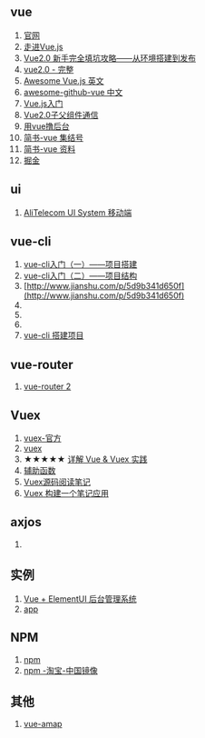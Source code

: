 
## vue
1. [官网](https://cn.vuejs.org/v2/guide/)
1. [走进Vue.js](http://www.jianshu.com/p/78c9e5342990)
1. [Vue2.0 新手完全填坑攻略——从环境搭建到发布](http://www.jianshu.com/p/5ba253651c3b)
1. [vue2.0 - 完整](http://leenty.com/2016/10/21/vue2-1/)
1. [Awesome Vue.js 英文](https://github.com/vuejs/awesome-vue)
1. [awesome-github-vue 中文](https://github.com/opendigg/awesome-github-vue#Demo%E7%A4%BA%E4%BE%8B)
1. [Vue.js入门](http://www.jianshu.com/p/40b10dbf7bd6)
1. [Vue2.0子父组件通信](http://www.jianshu.com/p/2670ca096cf8)
1. [用vue撸后台](http://www.jianshu.com/p/c315c9211146)
1. [简书-vue 集结号](http://www.jianshu.com/c/c24e81b7970b)
1. [简书-vue 资料](http://www.jianshu.com/c/4652107a7847)
1. [掘金](https://juejin.im/tag/Vue.js)

## ui
1. [AliTelecom UI System 移动端](https://aliqin.github.io/atui/docs/atui/introduce)


## vue-cli
1. [vue-cli入门（一）——项目搭建](http://www.jianshu.com/p/c84eca5a2059)
1. [vue-cli入门（二）——项目结构](http://www.jianshu.com/p/7006a663fb9f)
1. [http://www.jianshu.com/p/5d9b341d650f](http://www.jianshu.com/p/5d9b341d650f)
1. []()
1. []()
1. []()
1. [vue-cli 搭建项目](http://blog.csdn.net/wisewrong/article/details/55212684)

## vue-router
1. [vue-router 2](https://router.vuejs.org/zh-cn/essentials/named-routes.html)

## Vuex
1. [vuex-官方](https://vuex.vuejs.org/zh-cn/index.html)
1. [vuex](http://www.cnblogs.com/wisewrong/p/6344390.html)
1.  ★★★★★  [详解 Vue & Vuex 实践](https://zhuanlan.zhihu.com/p/25042521)
1. [辅助函数](http://www.imooc.com/article/14741)
1. [Vuex源码阅读笔记](http://blog.csdn.net/qq_24122593/article/details/53740672)
1. [Vuex 构建一个笔记应用](http://www.tuicool.com/articles/qUzMN3Y)


## axjos
1. []()


## 实例
1. [Vue + ElementUI 后台管理系统](https://juejin.im/post/58d51155b123db337066b3d7)
1. [app](https://github.com/hzzly/xyy-vue)


## NPM
1. [npm](https://www.npmjs.com/)
1. [npm -淘宝-中国镜像](https://npm.taobao.org/)


## 其他
1. [vue-amap](https://elemefe.github.io/vue-amap/#/docs/introduction)
